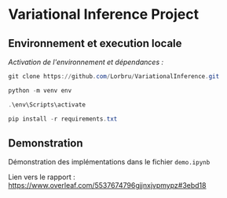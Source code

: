 # Variational Inference Project

## Environnement et execution locale

*Activation de l'environnement et dépendances :*

```powershell
git clone https://github.com/Lorbru/VariationalInference.git

python -m venv env

.\env\Scripts\activate

pip install -r requirements.txt
```

## Demonstration

Démonstration des implémentations dans le fichier ```demo.ipynb```

Lien vers le rapport : https://www.overleaf.com/5537674796gjjnxjvpmypz#3ebd18
